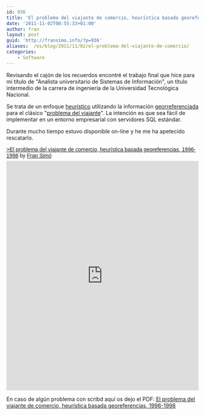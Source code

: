 ```yaml
---
id: 936
title: 'El problema del viajante de comercio, heurística basada georeferencias, 1996-1998'
date: '2011-11-02T08:55:33+01:00'
author: fran
layout: post
guid: 'http://fransimo.info/?p=936'
aliases:  /es/blog/2011/11/02/el-problema-del-viajante-de-comercio/
categories:
    - Software
---
```


Revisando el cajón de los recuerdos encontré el trabajo final que hice para mi título de "Analista universitario de Sistemas de Información", un título intermedio de la carrera de ingeniería de la Universidad Tecnológica Nacional.

Se trata de un enfoque <a href="http://es.wikipedia.org/wiki/Heur%C3%ADstica">heurístico</a> utilizando la información <a href="http://es.wikipedia.org/wiki/Georreferenciaci%C3%B3n">georreferenciada</a> para el clásico "<a href="http://es.wikipedia.org/wiki/Problema_del_viajante">problema del viajante</a>". La intención es que sea fácil de implementar en un entorno empresarial con servidores SQL estándar.

Durante mucho tiempo estuvo disponible on-line y he me ha apetecido rescatarlo.
<p style=" margin: 12px auto 6px auto; font-family: Helvetica,Arial,Sans-serif; font-style: normal; font-variant: normal; font-weight: normal; font-size: 14px; line-height: normal; font-size-adjust: none; font-stretch: normal; -x-system-font: none; display: block;">   <a title="View >El problema del viajante de comercio, heurística basada georeferencias, 1996-1998 on Scribd" href="https://es.scribd.com/doc/71259339/El-problema-del-viajante-de-comercio-heuristica-basada-georeferencias-1996-1998" style="text-decoration: underline;">&gt;El problema del viajante de comercio, heurística basada georeferencias, 1996-1998</a> by <a title="View Fran Simó's profile on Scribd" href="https://www.scribd.com/user/43642663/Fran-Simo" style="text-decoration: underline;">Fran Simó</a></p>
<iframe class="scribd_iframe_embed" src="https://www.scribd.com/embeds/71259339/content?start_page=1&amp;view_mode=scroll&amp;access_key=key-21aozw04mm7i7q6o7txx&amp;show_recommendations=true" data-auto-height="false" data-aspect-ratio="0.75" scrolling="no" id="doc_41077" width="100%" height="600" frameborder="0"></iframe>

En caso de algún problema con scribd aquí os dejo el PDF: <a href="/uploads/2011/11/TESIS07_ed2011.pdf">El problema del viajante de comercio, heurística basada georeferencias, 1996-1998</a>